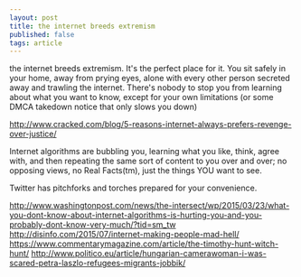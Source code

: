 ```yaml
---
layout: post
title: the internet breeds extremism
published: false
tags: article
---
```


the internet breeds extremism. It's the perfect place for it. You sit safely in
your home, away from prying eyes, alone with every other person
secreted away and trawling the internet. There's nobody to stop you from
learning about what you want to know, except for your own limitations (or some
DMCA takedown notice that only slows you down)

http://www.cracked.com/blog/5-reasons-internet-always-prefers-revenge-over-justice/

Internet algorithms are bubbling you, learning what you like, think, agree with,
and then repeating the same sort of content to you over and over; no opposing
views, no Real Facts(tm), just the things YOU want to see.

Twitter has pitchforks and torches prepared for your convenience.


http://www.washingtonpost.com/news/the-intersect/wp/2015/03/23/what-you-dont-know-about-internet-algorithms-is-hurting-you-and-you-probably-dont-know-very-much/?tid=sm_tw
http://disinfo.com/2015/07/internet-making-people-mad-hell/
https://www.commentarymagazine.com/article/the-timothy-hunt-witch-hunt/
http://www.politico.eu/article/hungarian-camerawoman-i-was-scared-petra-laszlo-refugees-migrants-jobbik/
